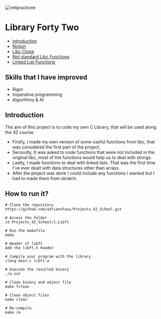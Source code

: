 ![netpracticee](https://user-images.githubusercontent.com/63206471/175390369-33add942-d657-4684-add8-da89ea61b7ba.png)

# Library Forty Two

* [Introduction](#introduction)
* [Notion](#notion-link)
* [Libc Clone](#libc-clone)
* [Not standard Libc Functions](#not-standard-libc-functions)
* [Linked List Functions](#linked-list-functions)

## Skills that I have improved

* Rigor
* Imperative programming
* Algorithms & AI

## Introduction
The aim of this project is to code my own C Library, that will be used along the 42 course. 
* Firstly, I made my own version of some useful functions from libc, that was considered the first part of the project.
* Secondly, It was asked to code functions that were not included in the original libc, most of the functions would help us to deal with strings.
* Lastly, I made functions to deal with linked lists. That was the first time I've ever dealt with data structures other than arrays.
* After the project was done I could include any functions I wanted but I had to made them from skratch.

## How to run it?

```
# Clone the repository
https://github.com/adrianofaus/Projects_42_School.git

# Access the folder
cd Projects_42_School/1.Libft

# Run the makefile
make

# Header of libft
Add the libft.h header

# Compile your program with the library
clang main.c libft.a

# Execute the resulted binary
./a.out

# Clean binary and object file
make fclean

# Clean object files
make clean

# Re-compile
make re

```
